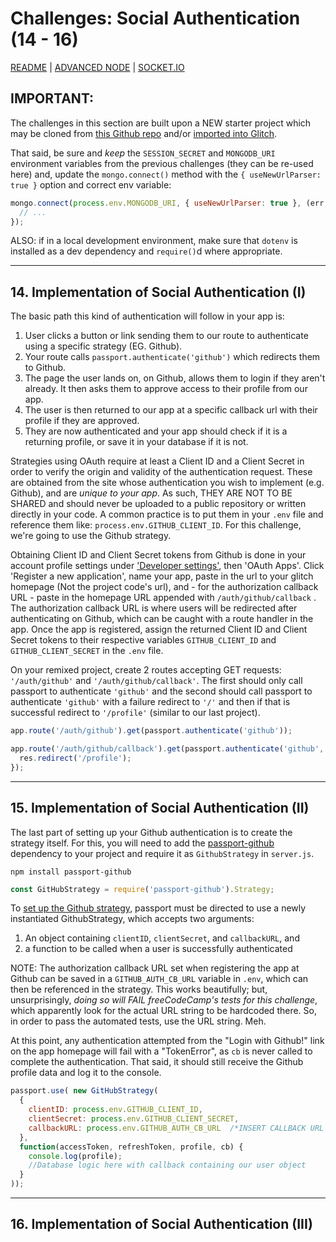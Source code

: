 # Challenges: Social Authentication (14 - 16)   

[README](../README.md)  | [ADVANCED NODE](./ADVANCEDNODE.md)  | [SOCKET.IO](./SOCKETIO.md)  
 
## IMPORTANT:
The challenges in this section are built upon a NEW starter project which may be cloned from [this Github repo](https://github.com/freeCodeCamp/boilerplate-socialauth/) and/or [imported into Glitch](https://glitch.com/#!/import/github/freeCodeCamp/boilerplate-socialauth/). 

That said, be sure and *keep* the `SESSION_SECRET` and `MONGODB_URI` environment variables from the previous challenges (they can be re-used here) and, update the `mongo.connect()` method with the `{ useNewUrlParser: true }` option and correct env variable:  
```js
mongo.connect(process.env.MONGODB_URI, { useNewUrlParser: true }, (err, db) => {
  // ...
});
```
ALSO: if in a local development environment, make sure that `dotenv` is installed as a dev dependency and `require()`d where appropriate.  

---
## 14. Implementation of Social Authentication (I)  
The basic path this kind of authentication will follow in your app is:  
1. User clicks a button or link sending them to our route to authenticate using a specific strategy (EG. Github).  
2. Your route calls `passport.authenticate('github')` which redirects them to Github.  
3. The page the user lands on, on Github, allows them to login if they aren't already. It then asks them to approve access to their profile from our app.  
4. The user is then returned to our app at a specific callback url with their profile if they are approved.  
5. They are now authenticated and your app should check if it is a returning profile, or save it in your database if it is not.  

Strategies using OAuth require at least a Client ID and a Client Secret in order to verify the origin and validity of the authentication request. These are obtained from the site whose authentication you wish to implement (e.g. Github), and are *unique to your app*. As such, THEY ARE NOT TO BE SHARED and should never be uploaded to a public repository or written directly in your code. A common practice is to put them in your `.env` file and reference them like: `process.env.GITHUB_CLIENT_ID`. For this challenge, we're going to use the Github strategy.

Obtaining Client ID and Client Secret tokens from Github is done in your account profile settings under ['Developer settings'](https://github.com/settings/developers), then 'OAuth Apps'. Click 'Register a new application', name your app, paste in the url to your glitch homepage (Not the project code's url), and - for the authorization callback URL - paste in the homepage URL appended with `/auth/github/callback` . The authorization callback URL is where users will be redirected after authenticating on Github, which can be caught with a route handler in the app. Once the app is registered, assign the returned Client ID and Client Secret tokens to their respective variables `GITHUB_CLIENT_ID` and `GITHUB_CLIENT_SECRET` in the `.env` file.

On your remixed project, create 2 routes accepting GET requests: `'/auth/github'` and `'/auth/github/callback'`. The first should only call passport to authenticate `'github'` and the second should call passport to authenticate `'github'` with a failure redirect to `'/'` and then if that is successful redirect to `'/profile'` (similar to our last project).  
 
```js
app.route('/auth/github').get(passport.authenticate('github'));

app.route('/auth/github/callback').get(passport.authenticate('github', { failureRedirect: '/' }), (req, res) => { 
  res.redirect('/profile');
});
```

---
## 15. Implementation of Social Authentication (II)  
The last part of setting up your Github authentication is to create the strategy itself. For this, you will need to add the [passport-github](http://www.passportjs.org/packages/passport-github/) dependency to your project and require it as `GithubStrategy` in `server.js`.  

```console
npm install passport-github
```
```js
const GitHubStrategy = require('passport-github').Strategy;
```

To [set up the Github strategy](http://www.passportjs.org/packages/passport-github/#configure-strategy), passport must be directed to use a newly instantiated GithubStrategy, which accepts two arguments: 
1. An object containing `clientID`, `clientSecret`, and `callbackURL`, and   
2. a function to be called when a user is successfully authenticated  
   
NOTE: The authorization callback URL set when registering the app at Github can be saved in a `GITHUB_AUTH_CB_URL` variable in `.env`, which can then be referenced in the strategy. This works beautifully; but, unsurprisingly, *doing so will FAIL freeCodeCamp's tests for this challenge*, which apparently look for the actual URL string to be hardcoded there. So, in order to pass the automated tests, use the URL string. Meh.

At this point, any authentication attempted from the "Login with Github!" link on the app homepage will fail with a "TokenError", as `cb` is never called to complete the authentication. That said, it should still receive the Github profile data and log it to the console. 

```js
passport.use( new GitHubStrategy(
  {
    clientID: process.env.GITHUB_CLIENT_ID,
    clientSecret: process.env.GITHUB_CLIENT_SECRET,
    callbackURL: process.env.GITHUB_AUTH_CB_URL  /*INSERT CALLBACK URL ENTERED INTO GITHUB HERE*/
  },
  function(accessToken, refreshToken, profile, cb) {
    console.log(profile);
    //Database logic here with callback containing our user object
  }
));
```

---
## 16. Implementation of Social Authentication (III)  

